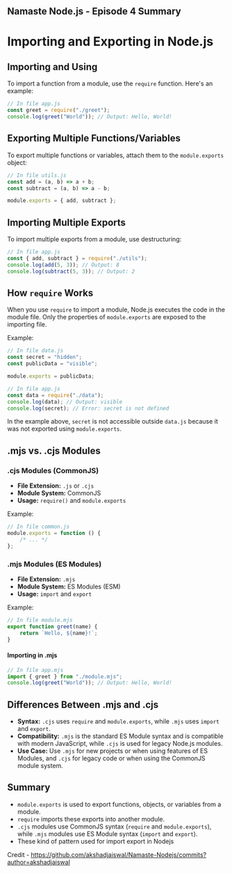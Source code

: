 ## Namaste Node.js - Episode 4 Summary

# Importing and Exporting in Node.js

## Importing and Using

To import a function from a module, use the `require` function. Here's an example:

```javascript
// In file app.js
const greet = require("./greet");
console.log(greet("World")); // Output: Hello, World!
```

## Exporting Multiple Functions/Variables

To export multiple functions or variables, attach them to the `module.exports` object:

```javascript
// In file utils.js
const add = (a, b) => a + b;
const subtract = (a, b) => a - b;

module.exports = { add, subtract };
```

## Importing Multiple Exports

To import multiple exports from a module, use destructuring:

```javascript
// In file app.js
const { add, subtract } = require("./utils");
console.log(add(5, 3)); // Output: 8
console.log(subtract(5, 3)); // Output: 2
```

## How `require` Works

When you use `require` to import a module, Node.js executes the code in the module file. Only the properties of `module.exports` are exposed to the importing file.

Example:

```javascript
// In file data.js
const secret = "hidden";
const publicData = "visible";

module.exports = publicData;
```

```javascript
// In file app.js
const data = require("./data");
console.log(data); // Output: visible
console.log(secret); // Error: secret is not defined
```

In the example above, `secret` is not accessible outside `data.js` because it was not exported using `module.exports`.

## .mjs vs. .cjs Modules

### .cjs Modules (CommonJS)

-   **File Extension:** `.js` or `.cjs`
-   **Module System:** CommonJS
-   **Usage:** `require()` and `module.exports`

Example:

```javascript
// In file common.js
module.exports = function () {
    /* ... */
};
```

### .mjs Modules (ES Modules)

-   **File Extension:** `.mjs`
-   **Module System:** ES Modules (ESM)
-   **Usage:** `import` and `export`

Example:

```javascript
// In file module.mjs
export function greet(name) {
    return `Hello, ${name}!`;
}
```

#### Importing in .mjs

```javascript
// In file app.mjs
import { greet } from "./module.mjs";
console.log(greet("World")); // Output: Hello, World!
```

## Differences Between .mjs and .cjs

-   **Syntax:** `.cjs` uses `require` and `module.exports`, while `.mjs` uses `import` and `export`.
-   **Compatibility:** `.mjs` is the standard ES Module syntax and is compatible with modern JavaScript, while `.cjs` is used for legacy Node.js modules.
-   **Use Case:** Use `.mjs` for new projects or when using features of ES Modules, and `.cjs` for legacy code or when using the CommonJS module system.

## Summary

-   `module.exports` is used to export functions, objects, or variables from a module.
-   `require` imports these exports into another module.
-   `.cjs` modules use CommonJS syntax (`require` and `module.exports`), while `.mjs` modules use ES Module syntax (`import` and `export`).
-   These kind of pattern used for import export in Nodejs

Credit - https://github.com/akshadjaiswal/Namaste-Nodejs/commits?author=akshadjaiswal

